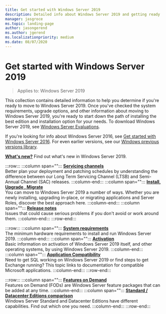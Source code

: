 ```yaml
---
title: Get started with Windows Server 2019
description: Detailed info about Windows Server 2019 and getting ready to deploy, upgrade, or migrate.
manager: jasgroce
ms.topic: landing-page
author: jasongerend
ms.author: jgerend
ms.localizationpriority: medium
ms.date: 08/07/2020
---
```

# Get started with Windows Server 2019

> Applies to: Windows Server 2019

This collection contains detailed information to help you determine if you're ready to move to Windows Server 2019. Once you've checked the system requirements, upgrade options, and other information about moving to Windows Server 2019, you're ready to start down the path of installing the best edition and installation option for your needs. To download Windows Server 2019, see [Windows Server Evaluations](https://www.microsoft.com/evalcenter/evaluate-windows-server-2019).

If you're looking for info about Windows Server 2016, see [Get started with Windows Server 2016](../get-started/server-basics.md). For even earlier versions, see our [Windows previous versions library](/previous-versions/windows/).

[**What's new?**](whats-new-19.md)
Find out what's new in Windows Server 2019.

:::row:::
   :::column span="":::
      [**Servicing channels**](servicing-channels-19.md) <br>Better plan your deployment and patching schedules by understanding the difference between our Long Term Servicing Channel (LTSB) and Semi-Annual Channel (SAC) releases.
   :::column-end:::
   :::column span="":::
      [**Install, Upgrade , Migrate**](install-upgrade-migrate-19.md) <br>You can move to Windows Server 2019 a number of ways. Whether you are newly installing, upgrading in-place, or migrating applications and Server Roles, discover the best approach here.
   :::column-end:::
   :::column span="":::
      [**Release notes**](rel-notes-19.md) <br>Issues that could cause serious problems if you don't avoid or work around them.
   :::column-end:::
:::row-end:::

:::row:::
   :::column span="":::
      [**System requirements**](sys-reqs-19.md) <br>The minimum hardware requirements to install and run Windows Server 2019. 
   :::column-end:::
   :::column span="":::
      [**Activation**](activation-19.md) <br>Basic information on activation of Windows Server 2019 itself, and other operating systems, by using Windows Server 2019. 
   :::column-end:::
   :::column span="":::
      [**Application Compatibility**](app-compat-19.md)<br>Need to get SQL working on Windows Server 2019 or find steps to get Exchange running? This topic links to documentation for compatible Microsoft applications.
   :::column-end:::
:::row-end:::

:::row:::
   :::column span="":::
      [**Features on Demand**](install-fod-19.md)<br>Features on Demand (FODs) are Windows Server feature packages that can be added at any time.
   :::column-end:::
   :::column span="":::
      [**Standard / Datacenter Editions comparison**](editions-comparison-19.md)<br>Windows Server Standard and Datacenter Editions have different capabilities. Find out which one you need. 
   :::column-end:::
:::row-end:::
